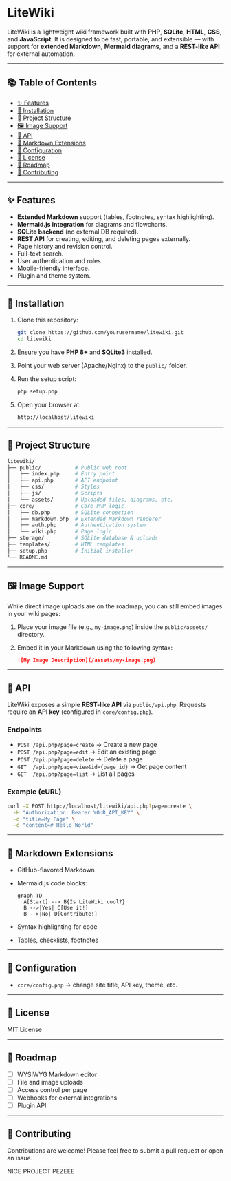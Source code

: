 # LiteWiki

LiteWiki is a lightweight wiki framework built with **PHP**, **SQLite**, **HTML**, **CSS**, and **JavaScript**.
It is designed to be fast, portable, and extensible — with support for **extended Markdown**, **Mermaid diagrams**, and a **REST-like API** for external automation.

---

## 📚 Table of Contents

- [✨ Features](#-features)
- [🚀 Installation](#-installation)
- [📂 Project Structure](#-project-structure)
- [🖼️ Image Support](#️-image-support)
- [🔌 API](#-api)
- [📝 Markdown Extensions](#-markdown-extensions)
- [🔧 Configuration](#-configuration)
- [📜 License](#-license)
- [🌱 Roadmap](#-roadmap)
- [🤝 Contributing](#-contributing)

---

## ✨ Features

- **Extended Markdown** support (tables, footnotes, syntax highlighting).
- **Mermaid.js integration** for diagrams and flowcharts.
- **SQLite backend** (no external DB required).
- **REST API** for creating, editing, and deleting pages externally.
- Page history and revision control.
- Full-text search.
- User authentication and roles.
- Mobile-friendly interface.
- Plugin and theme system.

---

## 🚀 Installation

1. Clone this repository:

    ```bash
    git clone https://github.com/yourusername/litewiki.git
    cd litewiki
    ```

2. Ensure you have **PHP 8+** and **SQLite3** installed.

3. Point your web server (Apache/Nginx) to the `public/` folder.

4. Run the setup script:

    ```bash
    php setup.php
    ```

5. Open your browser at:

    ```bash
    http://localhost/litewiki
    ```

---

## 📂 Project Structure

```bash
litewiki/
├── public/           # Public web root
│   ├── index.php     # Entry point
│   ├── api.php       # API endpoint
│   ├── css/          # Styles
│   ├── js/           # Scripts
│   └── assets/       # Uploaded files, diagrams, etc.
├── core/             # Core PHP logic
│   ├── db.php        # SQLite connection
│   ├── markdown.php  # Extended Markdown renderer
│   ├── auth.php      # Authentication system
│   └── wiki.php      # Page logic
├── storage/          # SQLite database & uploads
├── templates/        # HTML templates
├── setup.php         # Initial installer
└── README.md
```

---

## 🖼️ Image Support

While direct image uploads are on the roadmap, you can still embed images in your wiki pages:

1. Place your image file (e.g., `my-image.png`) inside the `public/assets/` directory.
2. Embed it in your Markdown using the following syntax:

    ```markdown
    ![My Image Description](/assets/my-image.png)
    ```

---

## 🔌 API

LiteWiki exposes a simple **REST-like API** via `public/api.php`.
Requests require an **API key** (configured in `core/config.php`).

### Endpoints

- `POST /api.php?page=create` → Create a new page
- `POST /api.php?page=edit` → Edit an existing page
- `POST /api.php?page=delete` → Delete a page
- `GET  /api.php?page=view&id={page_id}` → Get page content
- `GET  /api.php?page=list` → List all pages

### Example (cURL)

```bash
curl -X POST http://localhost/litewiki/api.php?page=create \
  -H "Authorization: Bearer YOUR_API_KEY" \
  -d "title=My Page" \
  -d "content=# Hello World"
```

---

## 📝 Markdown Extensions

- GitHub-flavored Markdown
- Mermaid.js code blocks:

  ```mermaid
  graph TD
    A[Start] --> B{Is LiteWiki cool?}
    B -->|Yes| C[Use it!]
    B -->|No| D[Contribute!]
  ```

- Syntax highlighting for code
- Tables, checklists, footnotes

---

## 🔧 Configuration

- `core/config.php` → change site title, API key, theme, etc.

---

## 📜 License

MIT License

---

## 🌱 Roadmap

- [ ] WYSIWYG Markdown editor
- [ ] File and image uploads
- [ ] Access control per page
- [ ] Webhooks for external integrations
- [ ] Plugin API

---

## 🤝 Contributing

Contributions are welcome! Please feel free to submit a pull request or open an issue.

NICE PROJECT PEZEEE
